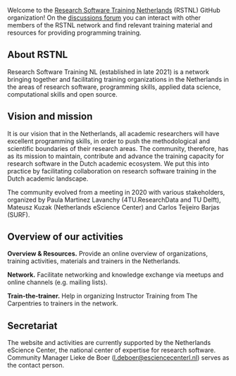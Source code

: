 Welcome to the [Research Software Training Netherlands](https://researchsoftwaretraining.nl/) (RSTNL) GitHub organization! On the [discussions forum](https://github.com/orgs/researchsoftwaretrainingNL/discussions) you can interact with other members of the RSTNL network and find relevant training material and resources for providing programming training.

## About RSTNL

Research Software Training NL (established in late 2021) is a network bringing together and facilitating training organizations in the Netherlands in the areas of research software, programming skills, applied data science, computational skills and open source.

## Vision and mission

It is our vision that in the Netherlands, all academic researchers will have excellent programming skills, in order to push the methodological and scientific boundaries of their research areas. The community, therefore, has as its mission to maintain, contribute and advance the training capacity for research software in the Dutch academic ecosystem. We put this into practice by facilitating collaboration on research software training in the Dutch academic landscape.

The community evolved from a meeting in 2020 with various stakeholders, organized by Paula Martinez Lavanchy (4TU.ResearchData and TU Delft), Mateusz Kuzak (Netherlands eScience Center) and Carlos Teijeiro Barjas (SURF).

## Overview of our activities

**Overview & Resources.** Provide an online overview of organizations, training activities, materials and trainers in the Netherlands.

**Network.** Facilitate networking and knowledge exchange via meetups and online channels (e.g. mailing lists).

**Train-the-trainer.** Help in organizing Instructor Training from The Carpentries to trainers in the network.

## Secretariat

The website and activities are currently supported by the Netherlands eScience Center, the national center of expertise for research software. 
Community Manager Lieke de Boer (l.deboer@esciencecenterl.nl) serves as the contact person.
